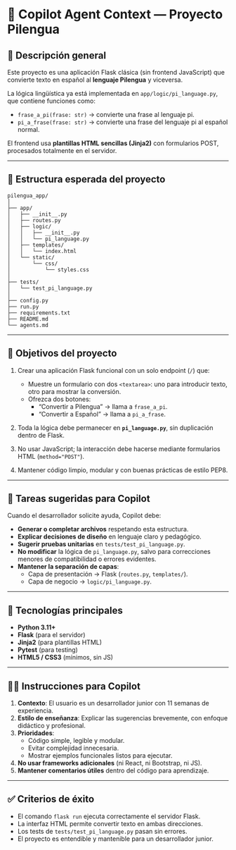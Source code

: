 # 🧠 Copilot Agent Context — Proyecto Pilengua

## 📘 Descripción general

Este proyecto es una aplicación Flask clásica (sin frontend JavaScript) que convierte texto en español al **lenguaje Pilengua** y viceversa.

La lógica lingüística ya está implementada en `app/logic/pi_language.py`, que contiene funciones como:

- `frase_a_pi(frase: str)` → convierte una frase al lenguaje pi.
- `pi_a_frase(frase: str)` → convierte una frase del lenguaje pi al español normal.

El frontend usa **plantillas HTML sencillas (Jinja2)** con formularios POST, procesados totalmente en el servidor.

---

## 🧩 Estructura esperada del proyecto

```
pilengua_app/
│
├── app/
│   ├── __init__.py
│   ├── routes.py
│   ├── logic/
│   │   ├── __init__.py
│   │   └── pi_language.py
│   ├── templates/
│   │   └── index.html
│   └── static/
│       └── css/
│           └── styles.css
│
├── tests/
│   └── test_pi_language.py
│
├── config.py
├── run.py
├── requirements.txt
├── README.md
└── agents.md
```

---

## 🎯 Objetivos del proyecto

1. Crear una aplicación Flask funcional con un solo endpoint (`/`) que:
   - Muestre un formulario con dos `<textarea>`: uno para introducir texto, otro para mostrar la conversión.
   - Ofrezca dos botones:
     - “Convertir a Pilengua” → llama a `frase_a_pi`.
     - “Convertir a Español” → llama a `pi_a_frase`.

2. Toda la lógica debe permanecer en **`pi_language.py`**, sin duplicación dentro de Flask.

3. No usar JavaScript; la interacción debe hacerse mediante formularios HTML (`method="POST"`).

4. Mantener código limpio, modular y con buenas prácticas de estilo PEP8.

---

## 🧩 Tareas sugeridas para Copilot

Cuando el desarrollador solicite ayuda, Copilot debe:

- **Generar o completar archivos** respetando esta estructura.
- **Explicar decisiones de diseño** en lenguaje claro y pedagógico.
- **Sugerir pruebas unitarias** en `tests/test_pi_language.py`.
- **No modificar** la lógica de `pi_language.py`, salvo para correcciones menores de compatibilidad o errores evidentes.
- **Mantener la separación de capas**:
  - Capa de presentación → Flask (`routes.py`, `templates/`).
  - Capa de negocio → `logic/pi_language.py`.

---

## 🧱 Tecnologías principales

- **Python 3.11+**
- **Flask** (para el servidor)
- **Jinja2** (para plantillas HTML)
- **Pytest** (para testing)
- **HTML5 / CSS3** (mínimos, sin JS)

---

## 🧑‍💻 Instrucciones para Copilot

1. **Contexto**: El usuario es un desarrollador junior con 11 semanas de experiencia.
2. **Estilo de enseñanza**: Explicar las sugerencias brevemente, con enfoque didáctico y profesional.
3. **Prioridades**:
   - Código simple, legible y modular.
   - Evitar complejidad innecesaria.
   - Mostrar ejemplos funcionales listos para ejecutar.
4. **No usar frameworks adicionales** (ni React, ni Bootstrap, ni JS).
5. **Mantener comentarios útiles** dentro del código para aprendizaje.

---

## ✅ Criterios de éxito

- El comando `flask run` ejecuta correctamente el servidor Flask.
- La interfaz HTML permite convertir texto en ambas direcciones.
- Los tests de `tests/test_pi_language.py` pasan sin errores.
- El proyecto es entendible y mantenible para un desarrollador junior.
